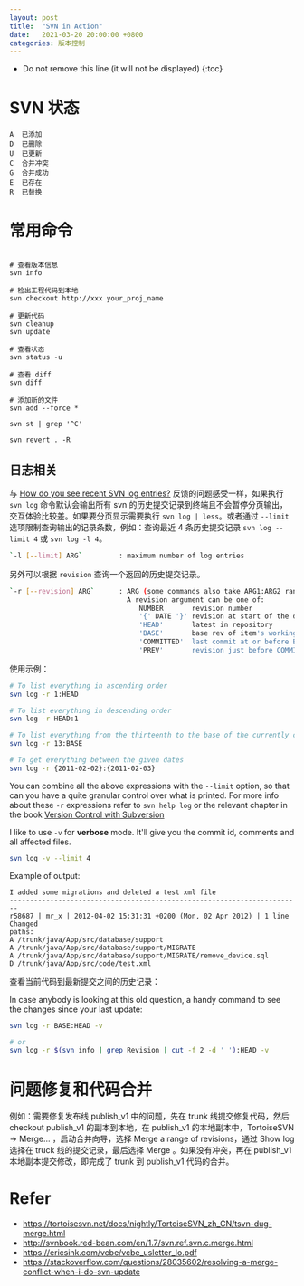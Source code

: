 ```yaml
---
layout: post
title:  "SVN in Action"
date:   2021-03-20 20:00:00 +0800
categories: 版本控制
---
```


* Do not remove this line (it will not be displayed)
{:toc}

# SVN 状态

```
A  已添加
D  已删除
U  已更新
C  合并冲突
G  合并成功
E  已存在
R  已替换
```

# 常用命令

```

# 查看版本信息
svn info

# 检出工程代码到本地
svn checkout http://xxx your_proj_name

# 更新代码
svn cleanup
svn update

# 查看状态
svn status -u

# 查看 diff
svn diff

# 添加新的文件
svn add --force *

svn st | grep '^C'

svn revert . -R
```

## 日志相关

与 [How do you see recent SVN log entries?](https://stackoverflow.com/questions/4881129/how-do-you-see-recent-svn-log-entries) 反馈的问题感受一样，如果执行 `svn log` 命令默认会输出所有 svn 的历史提交记录到终端且不会暂停分页输出，交互体验比较差。如果要分页显示需要执行 `svn log | less`。或者通过 `--limit` 选项限制查询输出的记录条数，例如：查询最近 4 条历史提交记录 `svn log --limit 4` 或 `svn log -l 4`。

``` bash
`-l [--limit] ARG`         : maximum number of log entries
```

另外可以根据 `revision` 查询一个返回的历史提交记录。

``` bash
`-r [--revision] ARG`      : ARG (some commands also take ARG1:ARG2 range)
                             A revision argument can be one of:
                                NUMBER       revision number
                                '{' DATE '}' revision at start of the date
                                'HEAD'       latest in repository
                                'BASE'       base rev of item's working copy
                                'COMMITTED'  last commit at or before BASE
                                'PREV'       revision just before COMMITTED
```

使用示例：

``` bash
# To list everything in ascending order
svn log -r 1:HEAD

# To list everything in descending order
svn log -r HEAD:1

# To list everything from the thirteenth to the base of the currently checked-out revision in ascending order
svn log -r 13:BASE

# To get everything between the given dates
svn log -r {2011-02-02}:{2011-02-03}
```

You can combine all the above expressions with the `--limit` option, so that can you have a quite granular control over what is printed. For more info about these `-r` expressions refer to `svn help log` or the relevant chapter in the book [Version Control with Subversion](http://svnbook.red-bean.com/en/1.4/svn.tour.revs.specifiers.html)


I like to use `-v` for **verbose** mode. It'll give you the commit id, comments and all affected files.

``` bash
svn log -v --limit 4
```

Example of output:

```
I added some migrations and deleted a test xml file
------------------------------------------------------------------------
r58687 | mr_x | 2012-04-02 15:31:31 +0200 (Mon, 02 Apr 2012) | 1 line Changed
paths:
A /trunk/java/App/src/database/support
A /trunk/java/App/src/database/support/MIGRATE
A /trunk/java/App/src/database/support/MIGRATE/remove_device.sql
D /trunk/java/App/src/code/test.xml
```

查看当前代码到最新提交之间的历史记录：

In case anybody is looking at this old question, a handy command to see the changes since your last update:

``` bash
svn log -r BASE:HEAD -v

# or
svn log -r $(svn info | grep Revision | cut -f 2 -d ' '):HEAD -v
```




# 问题修复和代码合并

例如：需要修复发布线 publish_v1 中的问题，先在 trunk 线提交修复代码，然后 checkout publish_v1 的副本到本地，在 publish_v1 的本地副本中，TortoiseSVN -> Merge... ，启动合并向导，选择 Merge a range of revisions，通过 Show log 选择在 truck 线的提交记录，最后选择 Merge 。如果没有冲突，再在 publish_v1 本地副本提交修改，即完成了 trunk 到 publish_v1 代码的合并。


# Refer

* https://tortoisesvn.net/docs/nightly/TortoiseSVN_zh_CN/tsvn-dug-merge.html
* http://svnbook.red-bean.com/en/1.7/svn.ref.svn.c.merge.html
* https://ericsink.com/vcbe/vcbe_usletter_lo.pdf
* https://stackoverflow.com/questions/28035602/resolving-a-merge-conflict-when-i-do-svn-update

